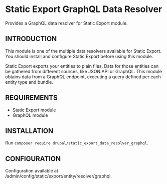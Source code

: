 # Static Export GraphQL Data Resolver

Provides a GraphQL data resolver for Static Export module.

## INTRODUCTION

This module is one of the multiple data resolvers available for Static Export.
You should install and configure Static Export before using this module.

Static Export exports your entities to plain files. Data for those entities can
be gathered from different sources, like JSON:API or GraphQL. This module
obtains data from a GraphQL endpoint, executing a query defined per each entity
type and bundle.

## REQUIREMENTS

- Static Export module
- GraphQL module

## INSTALLATION

Run `composer require drupal/static_export_data_resolver_graphql`.

## CONFIGURATION

Configuration available at /admin/config/static/export/entity/resolver/graphql.
